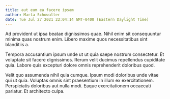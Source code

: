 ```yaml
---
title: aut eum ea facere ipsam
author: Marta Schowalter
date: Tue Jul 27 2021 22:04:14 GMT-0400 (Eastern Daylight Time)
---
```

Ad provident ut ipsa beatae dignissimos quae. Nihil enim sit consequuntur minima quas nostrum enim. Libero maxime quos necessitatibus sint blanditiis a.

 Tempora accusantium ipsum unde ut ut quia saepe nostrum consectetur. Et voluptate sit facere dignissimos. Rerum velit ducimus repellendus cupiditate quia. Labore quis excepturi dolore omnis reprehenderit doloribus quod.

 Velit quo assumenda nihil quia cumque. Ipsum modi doloribus unde vitae qui ut quia. Voluptas omnis sint praesentium in illum ex exercitationem. Perspiciatis doloribus aut nulla modi. Eaque exercitationem occaecati pariatur. Et architecto culpa.